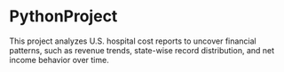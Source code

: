 # PythonProject
This project analyzes U.S. hospital cost reports to uncover financial patterns, such as revenue trends, state-wise record distribution, and net income behavior over time.
